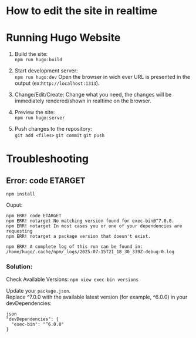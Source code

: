 # How to edit the site in realtime
  
  
# Running Hugo Website
  
1. Build the site:  
`npm run hugo:build`
  
2. Start development server:  
`npm run hugo:dev`
Open the browser in wich ever URL is presented in the output (ex:`http://localhost:1313`).  
  
3. Change/Edit/Create:
Change what you need, the changes will be immediately rendered/shown in realtime on the browser.  
  
4. Preview the site:  
`npm run hugo:server`
  
5. Push changes to the repository:  
`git add <files>`
`git commit`
`git push`
  
  
# Troubleshooting
  
## Error: code ETARGET
`npm install`
  
Ouput:
```  
npm ERR! code ETARGET
npm ERR! notarget No matching version found for exec-bin@^7.0.0.
npm ERR! notarget In most cases you or one of your dependencies are requesting
npm ERR! notarget a package version that doesn't exist.

npm ERR! A complete log of this run can be found in: /home/hugo/.cache/npm/_logs/2025-07-15T21_18_30_339Z-debug-0.log
```
    
### Solution:
Check Available Versions:
`npm view exec-bin versions`
  
Update your `package.json`.  
Replace ^7.0.0 with the available latest version (for example, ^6.0.0) in your devDependencies:  
```  
json
"devDependencies": {
  "exec-bin": "^6.0.0"
}
```  
  

